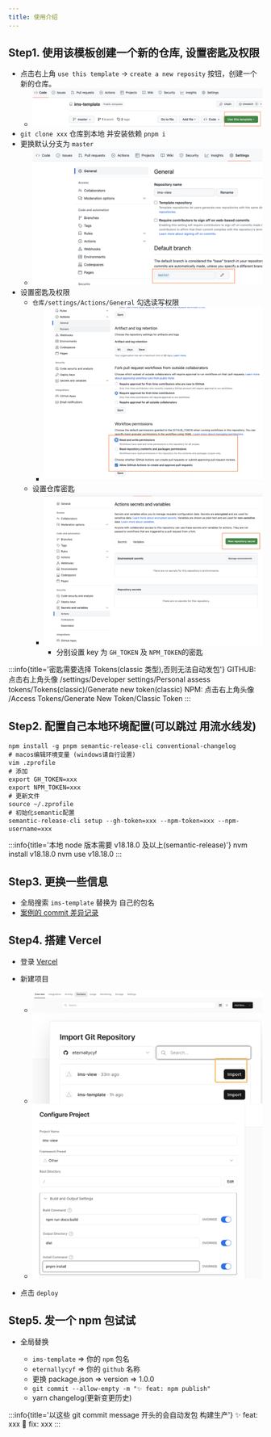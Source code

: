 ```yaml
---
title: 使用介绍
---
```


## Step1. 使用该模板创建一个新的仓库, 设置密匙及权限

- 点击右上角 `use this template` -> `create a new reposity` 按钮，创建一个新的仓库。
  - ![template](../public/images/ims-template.png)
- `git clone xxx` 仓库到本地 并安装依赖 `pnpm i`
- 更换默认分支为 `master`
  - ![template](../public/images/default-branch.png)
- 设置密匙及权限
  - `仓库/settings/Actions/General` 勾选读写权限
    - ![template](../public/images/action-general.png)
  - 设置仓库密匙
    - ![template](../public/images/repository-secrets-1.png)
      - 分别设置 key 为 `GH_TOKEN` 及 `NPM_TOKEN`的密匙

:::info{title='密匙需要选择 Tokens(classic 类型),否则无法自动发包'}
GITHUB: 点击右上角头像
/settings/Developer settings/Personal assess tokens/Tokens(classic)/Generate new token(classic)
NPM: 点击右上角头像
/Access Tokens/Generate New Token/Classic Token
:::

## Step2. 配置自己本地环境配置(可以跳过 用流水线发)

```shell
npm install -g pnpm semantic-release-cli conventional-changelog
# macos编辑环境变量 (windows请自行设置)
vim .zprofile
# 添加
export GH_TOKEN=xxx
export NPM_TOKEN=xxx
# 更新文件
source ~/.zprofile
# 初始化semantic配置
semantic-release-cli setup --gh-token=xxx --npm-token=xxx --npm-username=xxx
```

:::info{title='本地 node 版本需要 v18.18.0 及以上(semantic-release)'}
nvm install v18.18.0
nvm use v18.18.0
:::

## Step3. 更换一些信息

- 全局搜索 `ims-template` 替换为 自己的包名
- [案例的 commit 差异记录](https://github.com/eternallycyf/ims-indexed-db/commit/ae780193edbfb996f3ab6e2239cdb6765a6855db)

## Step4. 搭建 Vercel

- 登录 [Vercel](https://vercel.com)
- 新建项目

  - ![template](../public/images/vercel1.png)
  - ![template](../public/images/vercel2.png)
  - ![template](../public/images/vercel3.png)

- 点击 `deploy`

## Step5. 发一个 npm 包试试

- 全局替换

  - `ims-template` => 你的 `npm` 包名
  - `eternallycyf` => 你的 `github` 名称
  - 更换 package.json => version => 1.0.0
  - `git commit --allow-empty -m "✨ feat: npm publish"`
  - yarn changelog(更新变更历史)

:::info{title='以这些 git commit message 开头的会自动发包 构建生产'}
✨ feat: xxx
🐛 fix: xxx
:::
